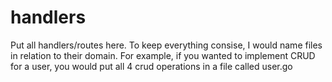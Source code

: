 # handlers

Put all handlers/routes here. To keep everything consise, I would name files in relation to their domain. For example, if you wanted to implement CRUD for a user, you would put all 4 crud operations in a file called user.go
